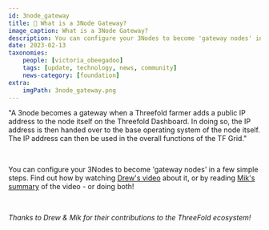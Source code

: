 ```yaml
---
id: 3node_gateway
title: 🤔 What is a 3Node Gateway? 
image_caption: What is a 3Node Gateway? 
description: You can configure your 3Nodes to become 'gateway nodes' in a few simple steps. 
date: 2023-02-13
taxonomies:
    people: [victoria_obeegadoo]
    tags: [update, technology, news, community]
    news-category: [foundation]
extra:
    imgPath: 3node_gateway.png
---
```


"A 3node becomes a gateway when a Threefold farmer adds a public IP address to the node itself on the Threefold Dashboard. In doing so, the IP address is then handed over to the base operating system of the node itself. The IP address can then be used in the overall functions of the TF Grid."

<br/>

You can configure your 3Nodes to become 'gateway nodes' in a few simple steps. Find out how by watching [Drew's video](https://www.youtube.com/watch?v=axvKipK7MQM&feature=youtu.be) about it, or by reading [Mik's summary](https://forum.threefold.io/t/what-is-a-3node-gateway-how-can-i-configure-a-3node-as-a-gateway-node/3766) of the video - or doing both!

<br/>

_Thanks to Drew & Mik for their contributions to the ThreeFold ecosystem!_